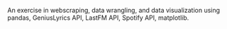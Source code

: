 An exercise in webscraping, data wrangling, and data visualization using pandas, GeniusLyrics API, LastFM API, Spotify API, matplotlib.

